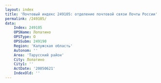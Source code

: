 ```yaml
---
layout: index
title: 'Почтовый индекс 249105: отделение почтовой связи Почты России'
permalink: /249105/
data:
    Index: 249105
    OPSName: Лопатино
    OPSType: О
    OPSSubm: 249190
    Region: 'Калужская область'
    Autonom: ''
    Area: 'Тарусский район'
    City: Лопатино
    City1: ''
    ActDate: '20050621'
    IndexOld: ''
---
```

